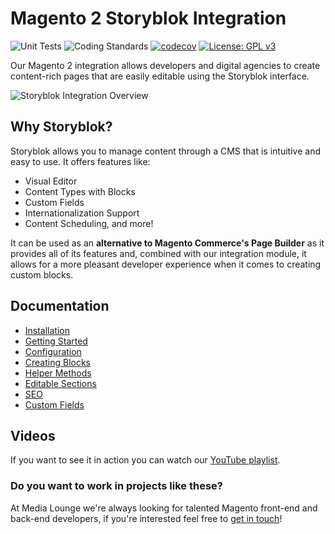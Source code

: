 # Magento 2 Storyblok Integration
![Unit Tests](https://github.com/Media-Lounge/magento2-storyblok-integration/workflows/Unit%20Tests/badge.svg)
![Coding Standards](https://github.com/Media-Lounge/magento2-storyblok-integration/workflows/Coding%20Standards/badge.svg)
[![codecov](https://codecov.io/gh/Media-Lounge/magento2-storyblok-integration/branch/master/graph/badge.svg?token=5GDZEF7FMQ)](https://codecov.io/gh/Media-Lounge/magento2-storyblok-integration)
[![License: GPL v3](https://img.shields.io/badge/License-GPLv3-blue.svg)](https://www.gnu.org/licenses/gpl-3.0)

Our Magento 2 integration allows developers and digital agencies to create content-rich pages that are easily editable using the Storyblok interface.

![Storyblok Integration Overview](https://user-images.githubusercontent.com/661330/105495467-1fa97500-5cb4-11eb-9b43-94bd7e70c20d.jpg)

## Why Storyblok?

Storyblok allows you to manage content through a CMS that is intuitive and easy to use. It offers features like:

- Visual Editor
- Content Types with Blocks
- Custom Fields
- Internationalization Support
- Content Scheduling, and more!

It can be used as an **alternative to Magento Commerce's Page Builder** as it provides all of its features and, combined with our integration module, it allows for a more pleasant developer experience when it comes to creating custom blocks.

## Documentation

* [Installation](https://github.com/Media-Lounge/magento2-storyblok-integration/wiki/Installation)
* [Getting Started](https://github.com/Media-Lounge/magento2-storyblok-integration/wiki/Getting-Started)
* [Configuration](https://github.com/Media-Lounge/magento2-storyblok-integration/wiki/Configuration)
* [Creating Blocks](https://github.com/Media-Lounge/magento2-storyblok-integration/wiki/Creating-Blocks)
* [Helper Methods](https://github.com/Media-Lounge/magento2-storyblok-integration/wiki/Helper-Methods)
* [Editable Sections](https://github.com/Media-Lounge/magento2-storyblok-integration/wiki/Editable-Sections)
* [SEO](https://github.com/Media-Lounge/magento2-storyblok-integration/wiki/SEO)
* [Custom Fields](https://github.com/Media-Lounge/magento2-storyblok-integration/wiki/Custom-Fields)

## Videos

If you want to see it in action you can watch our [YouTube playlist](https://www.youtube.com/watch?v=I8_TCyOCKAo&list=PLn3mpLgxMjLSRWmmmf0RRX8wEVgv4dZ0k).

### Do you want to work in projects like these?

At Media Lounge we're always looking for talented Magento front-end and back-end developers, if you're interested feel free to [get in touch](https://twitter.com/jahvi)!
